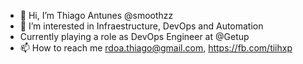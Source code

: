 - 👋 Hi, I’m Thiago Antunes @smoothzz
- 👀 I’m interested in Infraestructure, DevOps and Automation
- Currently playing a role as DevOps Engineer at @Getup
- 📫 How to reach me rdoa.thiago@gmail.com, https://fb.com/tiihxp

<!---
smoothzz/smoothzz is a ✨ special ✨ repository because its `README.md` (this file) appears on your GitHub profile.
You can click the Preview link to take a look at your changes.
--->
